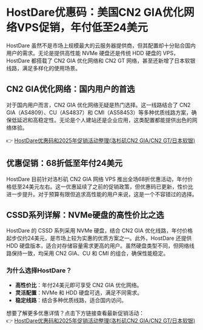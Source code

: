 # HostDare优惠码：美国CN2 GIA优化网络VPS促销，年付低至24美元

HostDare 虽然不是市场上规模最大的云服务器提供商，但其配置却十分贴合国内用户的需求。无论是提供高性能 NVMe 硬盘还是传统 HDD 硬盘的 VPS，HostDare 都搭载了 CN2 GIA 优化网络和 CN2 GT 网络，甚至还新增了日本软银线路，满足多样化的使用场景。

## CN2 GIA优化网络：国内用户的首选

对于国内用户而言，CN2 GIA 优化网络无疑是热门选择。这一线路结合了 CN2 GIA（AS4809）、CU（AS4837）和 CMI（AS58453）等多种优质线路方案，确保低延迟和高稳定性。无论是个人建站还是企业应用，这类配置都能提供出色的网络体验。

👉 [HostDare优惠码和2025年促销活动整理(洛杉矶CN2 GIA/CN2 GT/日本软银)](https://bit.ly/hostdare)

## 优惠促销：68折低至年付24美元

HostDare 目前针对洛杉矶 CN2 GIA 网络 VPS 推出全场68折优惠活动，年付价格低至24美元左右。这一优惠延续了之前的促销政策，但优惠码已更新，性价比进一步提升。对于预算有限但追求高性能的用户来说，这是一个不容错过的选择。

## CSSD系列详解：NVMe硬盘的高性价比之选

HostDare 的 CSSD 系列采用 NVMe 硬盘，结合 CN2 GIA 优化线路，年付价格起步仅约24美元，是市场上较为实惠的优质方案之一。此外，HostDare 还提供 HDD 硬盘版本，适合对存储容量需求更高的用户。虽然硬盘类型不同，但网络线路保持一致，均采用 CN2 GIA、CU 和 CMI 的组合，确保性能稳定。

### 为什么选择HostDare？

- **高性价比**：年付24美元即可享受 CN2 GIA 优化网络。
- **灵活配置**：NVMe 和 HDD 硬盘可选，满足不同需求。
- **稳定线路**：结合多种优质线路，适合国内访问。

想要了解更多优惠详情？点击下方链接查看最新促销活动：  
👉 [HostDare优惠码和2025年促销活动整理(洛杉矶CN2 GIA/CN2 GT/日本软银)](https://bit.ly/hostdare)